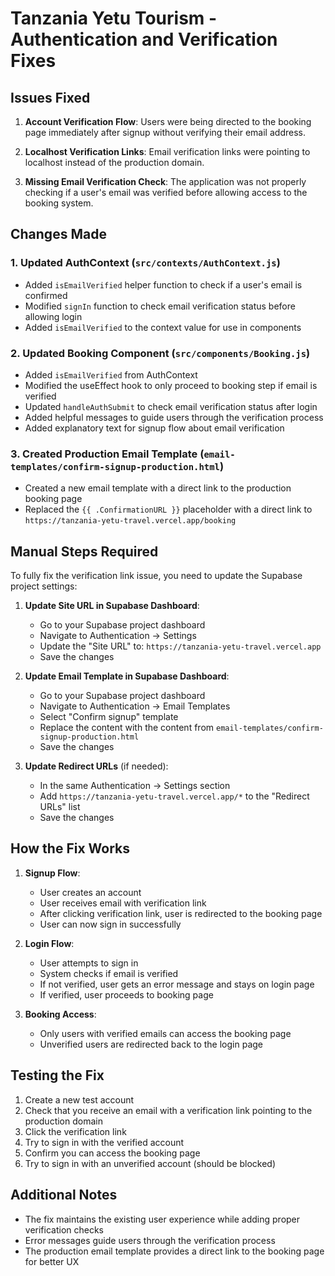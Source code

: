 # Tanzania Yetu Tourism - Authentication and Verification Fixes

## Issues Fixed

1. **Account Verification Flow**: Users were being directed to the booking page immediately after signup without verifying their email address.

2. **Localhost Verification Links**: Email verification links were pointing to localhost instead of the production domain.

3. **Missing Email Verification Check**: The application was not properly checking if a user's email was verified before allowing access to the booking system.

## Changes Made

### 1. Updated AuthContext (`src/contexts/AuthContext.js`)

- Added `isEmailVerified` helper function to check if a user's email is confirmed
- Modified `signIn` function to check email verification status before allowing login
- Added `isEmailVerified` to the context value for use in components

### 2. Updated Booking Component (`src/components/Booking.js`)

- Added `isEmailVerified` from AuthContext
- Modified the useEffect hook to only proceed to booking step if email is verified
- Updated `handleAuthSubmit` to check email verification status after login
- Added helpful messages to guide users through the verification process
- Added explanatory text for signup flow about email verification

### 3. Created Production Email Template (`email-templates/confirm-signup-production.html`)

- Created a new email template with a direct link to the production booking page
- Replaced the `{{ .ConfirmationURL }}` placeholder with a direct link to `https://tanzania-yetu-travel.vercel.app/booking`

## Manual Steps Required

To fully fix the verification link issue, you need to update the Supabase project settings:

1. **Update Site URL in Supabase Dashboard**:
   - Go to your Supabase project dashboard
   - Navigate to Authentication → Settings
   - Update the "Site URL" to: `https://tanzania-yetu-travel.vercel.app`
   - Save the changes

2. **Update Email Template in Supabase Dashboard**:
   - Go to your Supabase project dashboard
   - Navigate to Authentication → Email Templates
   - Select "Confirm signup" template
   - Replace the content with the content from `email-templates/confirm-signup-production.html`
   - Save the changes

3. **Update Redirect URLs** (if needed):
   - In the same Authentication → Settings section
   - Add `https://tanzania-yetu-travel.vercel.app/*` to the "Redirect URLs" list
   - Save the changes

## How the Fix Works

1. **Signup Flow**:
   - User creates an account
   - User receives email with verification link
   - After clicking verification link, user is redirected to the booking page
   - User can now sign in successfully

2. **Login Flow**:
   - User attempts to sign in
   - System checks if email is verified
   - If not verified, user gets an error message and stays on login page
   - If verified, user proceeds to booking page

3. **Booking Access**:
   - Only users with verified emails can access the booking page
   - Unverified users are redirected back to the login page

## Testing the Fix

1. Create a new test account
2. Check that you receive an email with a verification link pointing to the production domain
3. Click the verification link
4. Try to sign in with the verified account
5. Confirm you can access the booking page
6. Try to sign in with an unverified account (should be blocked)

## Additional Notes

- The fix maintains the existing user experience while adding proper verification checks
- Error messages guide users through the verification process
- The production email template provides a direct link to the booking page for better UX
